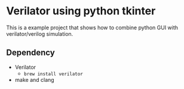# Verilator using python tkinter

This is a example project that shows how to combine python GUI with verilator/verilog simulation.

## Dependency

- Verilator
    - `brew install verilator`
- make and clang
